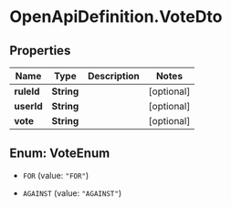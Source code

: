 # OpenApiDefinition.VoteDto

## Properties

Name | Type | Description | Notes
------------ | ------------- | ------------- | -------------
**ruleId** | **String** |  | [optional] 
**userId** | **String** |  | [optional] 
**vote** | **String** |  | [optional] 



## Enum: VoteEnum


* `FOR` (value: `"FOR"`)

* `AGAINST` (value: `"AGAINST"`)




